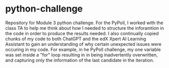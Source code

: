 # python-challenge
Repository for Module 3 python challenge. For the PyPoll, I worked with the class TA to help me think about how I needed to structure the inforamtion in the code in order to produce the results needed. I also continually copied chunks of my code to both ChatGPT and the edX Xpert AI Learning Assistant to gain an understanding of why certain unexpected issues were occuring in my code. For example, in he PyPoll challenge, my one variable was set inside a "for" loop resulting in in being inadvertently overwritten, and capturing only the information of the last candidate in the iteration.
